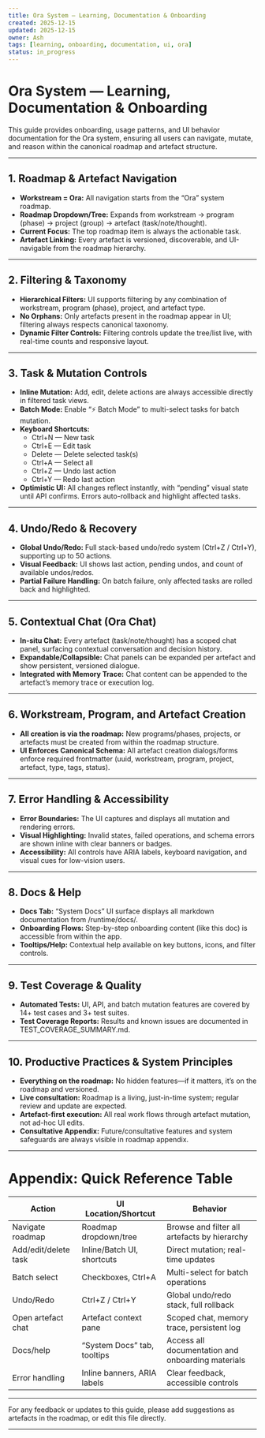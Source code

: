 ```yaml
---
title: Ora System – Learning, Documentation & Onboarding
created: 2025-12-15
updated: 2025-12-15
owner: Ash
tags: [learning, onboarding, documentation, ui, ora]
status: in_progress
---
```


# Ora System — Learning, Documentation & Onboarding

This guide provides onboarding, usage patterns, and UI behavior documentation for the Ora system, ensuring all users can navigate, mutate, and reason within the canonical roadmap and artefact structure.

---

## 1. Roadmap & Artefact Navigation

- **Workstream = Ora:** All navigation starts from the “Ora” system roadmap.
- **Roadmap Dropdown/Tree:** Expands from workstream → program (phase) → project (group) → artefact (task/note/thought).
- **Current Focus:** The top roadmap item is always the actionable task.
- **Artefact Linking:** Every artefact is versioned, discoverable, and UI-navigable from the roadmap hierarchy.

---

## 2. Filtering & Taxonomy

- **Hierarchical Filters:** UI supports filtering by any combination of workstream, program (phase), project, and artefact type.
- **No Orphans:** Only artefacts present in the roadmap appear in UI; filtering always respects canonical taxonomy.
- **Dynamic Filter Controls:** Filtering controls update the tree/list live, with real-time counts and responsive layout.

---

## 3. Task & Mutation Controls

- **Inline Mutation:** Add, edit, delete actions are always accessible directly in filtered task views.
- **Batch Mode:** Enable “⚡ Batch Mode” to multi-select tasks for batch mutation.
- **Keyboard Shortcuts:**
    - Ctrl+N — New task
    - Ctrl+E — Edit task
    - Delete — Delete selected task(s)
    - Ctrl+A — Select all
    - Ctrl+Z — Undo last action
    - Ctrl+Y — Redo last action
- **Optimistic UI:** All changes reflect instantly, with “pending” visual state until API confirms. Errors auto-rollback and highlight affected tasks.

---

## 4. Undo/Redo & Recovery

- **Global Undo/Redo:** Full stack-based undo/redo system (Ctrl+Z / Ctrl+Y), supporting up to 50 actions.
- **Visual Feedback:** UI shows last action, pending undos, and count of available undos/redos.
- **Partial Failure Handling:** On batch failure, only affected tasks are rolled back and highlighted.

---

## 5. Contextual Chat (Ora Chat)

- **In-situ Chat:** Every artefact (task/note/thought) has a scoped chat panel, surfacing contextual conversation and decision history.
- **Expandable/Collapsible:** Chat panels can be expanded per artefact and show persistent, versioned dialogue.
- **Integrated with Memory Trace:** Chat content can be appended to the artefact’s memory trace or execution log.

---

## 6. Workstream, Program, and Artefact Creation

- **All creation is via the roadmap:** New programs/phases, projects, or artefacts must be created from within the roadmap structure.
- **UI Enforces Canonical Schema:** All artefact creation dialogs/forms enforce required frontmatter (uuid, workstream, program, project, artefact, type, tags, status).

---

## 7. Error Handling & Accessibility

- **Error Boundaries:** The UI captures and displays all mutation and rendering errors.
- **Visual Highlighting:** Invalid states, failed operations, and schema errors are shown inline with clear banners or badges.
- **Accessibility:** All controls have ARIA labels, keyboard navigation, and visual cues for low-vision users.

---

## 8. Docs & Help

- **Docs Tab:** “System Docs” UI surface displays all markdown documentation from /runtime/docs/.
- **Onboarding Flows:** Step-by-step onboarding content (like this doc) is accessible from within the app.
- **Tooltips/Help:** Contextual help available on key buttons, icons, and filter controls.

---

## 9. Test Coverage & Quality

- **Automated Tests:** UI, API, and batch mutation features are covered by 14+ test cases and 3+ test suites.
- **Test Coverage Reports:** Results and known issues are documented in TEST_COVERAGE_SUMMARY.md.

---

## 10. Productive Practices & System Principles

- **Everything on the roadmap:** No hidden features—if it matters, it’s on the roadmap and versioned.
- **Live consultation:** Roadmap is a living, just-in-time system; regular review and update are expected.
- **Artefact-first execution:** All real work flows through artefact mutation, not ad-hoc UI edits.
- **Consultative Appendix:** Future/consultative features and system safeguards are always visible in roadmap appendix.

---

# Appendix: Quick Reference Table

| Action                       | UI Location/Shortcut           | Behavior                                              |
|------------------------------|-------------------------------|-------------------------------------------------------|
| Navigate roadmap             | Roadmap dropdown/tree          | Browse and filter all artefacts by hierarchy          |
| Add/edit/delete task         | Inline/Batch UI, shortcuts     | Direct mutation; real-time updates                    |
| Batch select                 | Checkboxes, Ctrl+A             | Multi-select for batch operations                     |
| Undo/Redo                    | Ctrl+Z / Ctrl+Y                | Global undo/redo stack, full rollback                 |
| Open artefact chat           | Artefact context pane          | Scoped chat, memory trace, persistent log             |
| Docs/help                    | “System Docs” tab, tooltips    | Access all documentation and onboarding materials     |
| Error handling               | Inline banners, ARIA labels    | Clear feedback, accessible controls                   |

---

For any feedback or updates to this guide, please add suggestions as artefacts in the roadmap, or edit this file directly.

---
